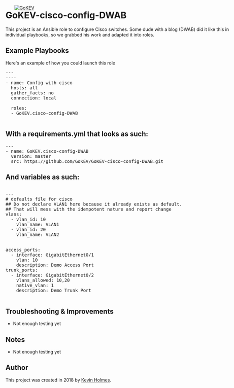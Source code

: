 [![GoKEV](http://GoKEV.com/GoKEV200.png)](http://GoKEV.com/)

<div style="position: absolute; top: 40px; left: 200px;">

# GoKEV-cisco-config-DWAB
This project is an Ansible role to configure Cisco switches.  Some dude with a blog (DWAB) did it like this in individual playbooks, so we grabbed his work and adapted it into roles.


## Example Playbooks
Here's an example of how you could launch this role


<pre>---
----
- name: Config with cisco
  hosts: all
  gather_facts: no
  connection: local

  roles:
  - GoKEV.cisco-config-DWAB

</pre>

## With a requirements.yml that looks as such:

<pre>
---
- name: GoKEV.cisco-config-DWAB
  version: master
  src: https://github.com/GoKEV/GoKEV-cisco-config-DWAB.git
</pre>


## And variables as such:

<pre>

---
# defaults file for cisco
## Do not declare VLAN1 here because it already exists as default.
## That will mess with the idempotent nature and report change
vlans:
  - vlan_id: 10
    vlan_name: VLAN1
  - vlan_id: 20
    vlan_name: VLAN2


access_ports:
  - interface: GigabitEthernet0/1
    vlan: 10
    description: Demo Access Port
trunk_ports:
  - interface: GigabitEthernet0/2
    vlans_allowed: 10,20
    native_vlan: 1
    description: Demo Trunk Port

</pre>


## Troubleshooting & Improvements

- Not enough testing yet

## Notes

  - Not enough testing yet

## Author

This project was created in 2018 by [Kevin Holmes](http://GoKEV.com/).


